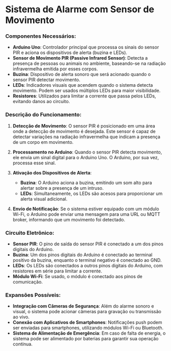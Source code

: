 # Sistema de Alarme com Sensor de Movimento

### Componentes Necessários:

- **Arduino Uno**: Controlador principal que processa os sinais do sensor PIR e aciona os dispositivos de alerta (buzina e LEDs).
- **Sensor de Movimento PIR (Passive Infrared Sensor)**: Detecta a presença de pessoas ou animais no ambiente, baseando-se na radiação infravermelha emitida por esses corpos.
- **Buzina**: Dispositivo de alerta sonoro que será acionado quando o sensor PIR detectar movimento.
- **LEDs**: Indicadores visuais que acendem quando o sistema detecta movimento. Podem ser usados múltiplos LEDs para maior visibilidade.
- **Resistores**: Utilizados para limitar a corrente que passa pelos LEDs, evitando danos ao circuito.

### Descrição do Funcionamento:

1. **Detecção de Movimento**: O sensor PIR é posicionado em uma área onde a detecção de movimento é desejada. Este sensor é capaz de detectar variações na radiação infravermelha que indicam a presença de um corpo em movimento.

2. **Processamento no Arduino**: Quando o sensor PIR detecta movimento, ele envia um sinal digital para o Arduino Uno. O Arduino, por sua vez, processa esse sinal.

3. **Ativação dos Dispositivos de Alerta**:
    - **Buzina**: O Arduino aciona a buzina, emitindo um som alto para alertar sobre a presença de um intruso.
    - **LEDs**: Simultaneamente, os LEDs são acesos para proporcionar um alerta visual adicional.

4. **Envio de Notificação**: Se o sistema estiver equipado com um módulo Wi-Fi, o Arduino pode enviar uma mensagem para uma URL ou MQTT broker, informando que um movimento foi detectado.

### Circuito Eletrônico:

- **Sensor PIR**: O pino de saída do sensor PIR é conectado a um dos pinos digitais do Arduino.
- **Buzina**: Um dos pinos digitais do Arduino é conectado ao terminal positivo da buzina, enquanto o terminal negativo é conectado ao GND.
- **LEDs**: Os LEDs são conectados a outros pinos digitais do Arduino, com resistores em série para limitar a corrente.
- **Módulo Wi-Fi**: Se usado, o módulo é conectado aos pinos de comunicação.

### Expansões Possíveis:

- **Integração com Câmeras de Segurança**: Além do alarme sonoro e visual, o sistema pode acionar câmeras para gravação ou transmissão ao vivo.
- **Conexão com Aplicativos de Smartphones**: Notificações push podem ser enviadas para smartphones, utilizando módulos Wi-Fi ou Bluetooth.
- **Sistema de Alimentação de Emergência**: Em caso de falta de energia, o sistema pode ser alimentado por baterias para garantir sua operação contínua.
